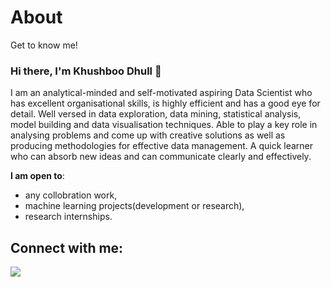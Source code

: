 # About
Get to know me!

### Hi there, I'm Khushboo Dhull 👋

I am an analytical-minded and self-motivated aspiring Data Scientist who has excellent organisational skills, is highly efficient and has a good eye for detail. Well versed in data exploration, data mining, statistical analysis, model building and data visualisation techniques. Able to play a key role in analysing problems and come up with creative solutions as well as producing methodologies for effective data management. A quick learner who can absorb new ideas and can communicate clearly and effectively.


 **I am open to**:

- any collobration work,
- machine learning projects(development or research),
- research internships.


## Connect with me:

<p align = "center">
	
[<img src="https://img.shields.io/badge/linkedin-%2312100E.svg?&style=for-the-badge&logo=linkedin&logoColor=white&color=black" />](https://www.linkedin.com/in/rushikesh-konapure/)
